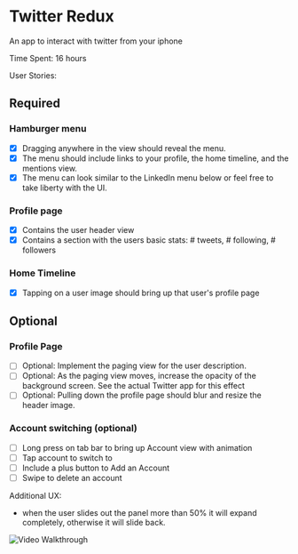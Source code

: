 # Twitter Redux

An app to interact with twitter from your iphone

Time Spent: 16 hours

User Stories:

## Required
### Hamburger menu
* [x] Dragging anywhere in the view should reveal the menu.
* [x] The menu should include links to your profile, the home timeline, and the mentions view.
* [x] The menu can look similar to the LinkedIn menu below or feel free to take liberty with the UI.
### Profile page
* [x] Contains the user header view
* [x] Contains a section with the users basic stats: # tweets, # following, # followers
### Home Timeline
* [x] Tapping on a user image should bring up that user's profile page

## Optional
### Profile Page
* [ ] Optional: Implement the paging view for the user description.
* [ ] Optional: As the paging view moves, increase the opacity of the background screen. See the actual Twitter app for this effect
* [ ] Optional: Pulling down the profile page should blur and resize the header image.
### Account switching (optional)
* [ ] Long press on tab bar to bring up Account view with animation
* [ ] Tap account to switch to
* [ ] Include a plus button to Add an Account
* [ ] Swipe to delete an account

Additional UX:
* when the user slides out the panel more than 50% it will expand completely, otherwise it will slide back.

![Video Walkthrough](twitter_2.gif)
